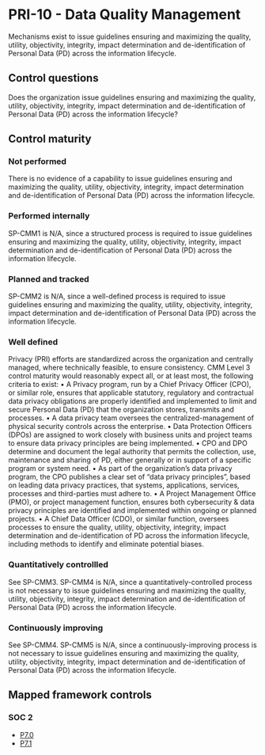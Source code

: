 # PRI-10 - Data Quality Management
Mechanisms exist to issue guidelines ensuring and maximizing the quality, utility, objectivity, integrity, impact determination and de-identification of Personal Data (PD) across the information lifecycle.
## Control questions
Does the organization issue guidelines ensuring and maximizing the quality, utility, objectivity, integrity, impact determination and de-identification of Personal Data (PD) across the information lifecycle?
## Control maturity
### Not performed
There is no evidence of a capability to issue guidelines ensuring and maximizing the quality, utility, objectivity, integrity, impact determination and de-identification of Personal Data (PD) across the information lifecycle.
### Performed internally
SP-CMM1 is N/A, since a structured process is required to issue guidelines ensuring and maximizing the quality, utility, objectivity, integrity, impact determination and de-identification of Personal Data (PD) across the information lifecycle.
### Planned and tracked
SP-CMM2 is N/A, since a well-defined process is required to issue guidelines ensuring and maximizing the quality, utility, objectivity, integrity, impact determination and de-identification of Personal Data (PD) across the information lifecycle.
### Well defined
Privacy (PRI) efforts are standardized across the organization and centrally managed, where technically feasible, to ensure consistency. CMM Level 3 control maturity would reasonably expect all, or at least most, the following criteria to exist:
•	A Privacy program, run by a Chief Privacy Officer (CPO), or similar role, ensures that applicable statutory, regulatory and contractual data privacy obligations are properly identified and implemented to limit and secure Personal Data (PD) that the organization stores, transmits and processes.
•	A data privacy team oversees the centralized-management of physical security controls across the enterprise. 
•	Data Protection Officers (DPOs) are assigned to work closely with business units and project teams to ensure data privacy principles are being implemented.
•	CPO and DPO determine and document the legal authority that permits the collection, use, maintenance and sharing of PD, either generally or in support of a specific program or system need.
•	As part of the organization’s data privacy program, the CPO publishes a clear set of “data privacy principles”, based on leading data privacy practices, that systems, applications, services, processes and third-parties must adhere to. 
•	A Project Management Office (PMO), or project management function, ensures both cybersecurity & data privacy principles are identified and implemented within ongoing or planned projects.
•	A Chief Data Officer (CDO), or similar function, oversees processes to ensure the quality, utility, objectivity, integrity, impact determination and de-identification of PD across the information lifecycle, including methods to identify and eliminate potential biases.
### Quantitatively controllled
See SP-CMM3. SP-CMM4 is N/A, since a quantitatively-controlled process is not necessary to issue guidelines ensuring and maximizing the quality, utility, objectivity, integrity, impact determination and de-identification of Personal Data (PD) across the information lifecycle.
### Continuously improving
See SP-CMM4. SP-CMM5 is N/A, since a continuously-improving process is not necessary to issue guidelines ensuring and maximizing the quality, utility, objectivity, integrity, impact determination and de-identification of Personal Data (PD) across the information lifecycle.
## Mapped framework controls
### SOC 2
- [P7.0](../soc2/p70.md)
- [P7.1](../soc2/p71.md)